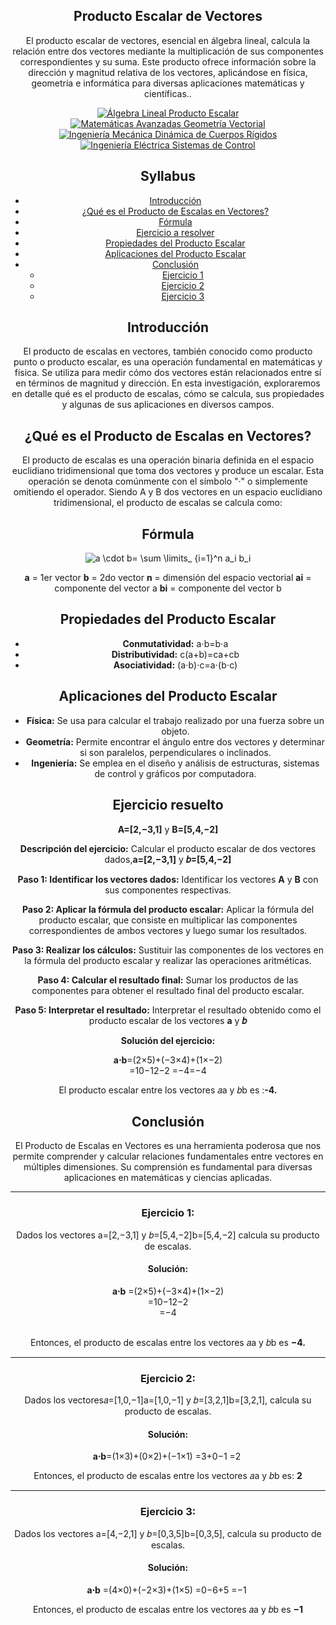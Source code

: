<p align="center">
    <h2 align="center">Producto Escalar de Vectores
    </h2>
</p>

<div align="center">
    <p align="center">El producto escalar de vectores, esencial en álgebra lineal, calcula la relación entre dos vectores mediante la multiplicación de sus componentes correspondientes y su suma. Este producto ofrece información sobre la dirección y magnitud relativa de los vectores, aplicándose en física, geometría e informática para diversas aplicaciones matemáticas y científicas..</p>
    

</p>
<div>
    <p align="center">
        <a href="#">
            <img src="https://img.shields.io/badge/Álgebra%20Lineal-Producto%20Escalar-yellow?style=for-the-badge&logo=mathworks" alt="Álgebra Lineal Producto Escalar">
        </a>
        <a href="#">
            <img src="https://img.shields.io/badge/Matemáticas%20Avanzadas-Geometría%20Vectorial-green?style=for-the-badge&logo=mathworks" alt="Matemáticas Avanzadas Geometría Vectorial">
        </a>
        <a href="#">
            <img src="https://img.shields.io/badge/Ingeniería%20Mecánica-Dinámica%20de%20Cuerpos%20Rígidos-blue?style=for-the-badge&logo=autodesk" alt="Ingeniería Mecánica Dinámica de Cuerpos Rígidos">
        </a>
        <a href="#">
            <img src="https://img.shields.io/badge/Ingeniería%20Eléctrica-Sistemas%20de%20Control-orange?style=for-the-badge&logo=autodesk" alt="Ingeniería Eléctrica Sistemas de Control">
        </a>
 
</div>

## Syllabus 

- [Introducción](#introducción)
- [¿Qué es el Producto de Escalas en Vectores?](#qué-es-el-producto-de-escalas-en-vectores)
- [Fórmula](#fórmula)
- [Ejercicio a resolver](#ejercicio-a-resolver)
- [Propiedades del Producto Escalar](#propiedades-del-producto-escalar)
- [Aplicaciones del Producto Escalar](#aplicaciones-del-producto-escalar)
- [Conclusión](#conclusión)
	- [Ejercicio 1](#ejercicio-1)
	- [Ejercicio 2](#ejercicio-2)
	- [Ejercicio 3](#ejercicio-3)


## Introducción
El producto de escalas en vectores, también conocido como producto punto o producto escalar, es una operación fundamental en matemáticas y física. Se utiliza para medir cómo dos vectores están relacionados entre sí en términos de magnitud y dirección. En esta investigación, exploraremos en detalle qué es el producto de escalas, cómo se calcula, sus propiedades y algunas de sus aplicaciones en diversos campos.

## ¿Qué es el Producto de Escalas en Vectores?

El producto de escalas es una operación binaria definida en el espacio euclidiano tridimensional que toma dos vectores y produce un escalar. Esta operación se denota comúnmente con el símbolo "·" o simplemente omitiendo el operador. Siendo A y B dos vectores en un espacio euclidiano tridimensional, el producto de escalas se calcula como:



## Fórmula


![a \cdot b= \sum \limits_ {i=1}^n a_i b_i](https://www.gstatic.com/education/formulas2/553212783/en/dot_product.svg)

**a**	=	1er vector
**b**	=	2do vector
**n**	=	dimensión del espacio vectorial
**ai**	=	componente del vector a
**bi**	=	componente del vector b


## Propiedades del Producto Escalar

-   **Conmutatividad:** a⋅b=b⋅a
-   **Distributividad:** c(a+b)=ca+cb
-   **Asociatividad:** (a⋅b)⋅c=a⋅(b⋅c)

## Aplicaciones del Producto Escalar

-   **Física:** Se usa para calcular el trabajo realizado por una fuerza sobre un objeto.
-   **Geometría:** Permite encontrar el ángulo entre dos vectores y determinar si son paralelos, perpendiculares o inclinados.
-   **Ingeniería:** Se emplea en el diseño y análisis de estructuras, sistemas de control y gráficos por computadora.

## Ejercicio resuelto

**A=[2,−3,1]** y **B=[5,4,−2]** 


**Descripción del ejercicio:**
Calcular el producto escalar de dos vectores dados,**a=[2,−3,1]** y **𝑏=[5,4,−2]**

**Paso 1: Identificar los vectores dados:**
Identificar los vectores **A** y **B** con sus componentes respectivas.

**Paso 2: Aplicar la fórmula del producto escalar:**
Aplicar la fórmula del producto escalar, que consiste en multiplicar las componentes correspondientes de ambos vectores y luego sumar los resultados.

**Paso 3: Realizar los cálculos:**
Sustituir las componentes de los vectores en la fórmula del producto escalar y realizar las operaciones aritméticas.

**Paso 4: Calcular el resultado final:**
Sumar los productos de las componentes para obtener el resultado final del producto escalar.

**Paso 5: Interpretar el resultado:**
Interpretar el resultado obtenido como el producto escalar de los vectores **a** y **𝑏**

**Solución del ejercicio:**

**a⋅b**=(2×5)+(−3×4)+(1×−2)  
=10−12−2
 =−4=−4


El producto escalar entre los vectores 𝑎a y 𝑏b es :**-4.**


## Conclusión
El Producto de Escalas en Vectores es una herramienta poderosa que nos permite comprender y calcular relaciones fundamentales entre vectores en múltiples dimensiones. Su comprensión es fundamental para diversas aplicaciones en matemáticas y ciencias aplicadas.


----

### Ejercicio 1:

Dados los vectores a=[2,−3,1] y 𝑏=[5,4,−2]b=[5,4,−2] calcula su producto de escalas.


#### Solución:

**a⋅b** =(2×5)+(−3×4)+(1×−2)  
=10−12−2  
=−4  
​

Entonces, el producto de escalas entre los vectores 𝑎a y 𝑏b es **−4.**

----

### Ejercicio 2:

Dados los vectores𝑎=[1,0,−1]a=[1,0,−1] y 𝑏=[3,2,1]b=[3,2,1], calcula su producto de escalas.

#### Solución:

**a⋅b**=(1×3)+(0×2)+(−1×1)
=3+0−1
=2​
​

Entonces, el producto de escalas entre los vectores 𝑎a y 𝑏b es: **2**


---

### Ejercicio 3:

Dados los vectores a=[4,−2,1] y 𝑏=[0,3,5]b=[0,3,5], calcula su producto de escalas.

#### Solución:

**a⋅b** =(4×0)+(−2×3)+(1×5)
=0−6+5
=−1​
​

Entonces, el producto de escalas entre los vectores 𝑎a y 𝑏b es **−1**

